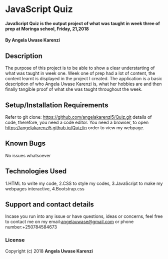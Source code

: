 # JavaScript Quiz

#### JavaScript Quiz is the output project of what was taught in week three of prep at Moringa school, Friday, 21,2018

#### By Angela Uwase Karenzi

## Description

The purpose of this project is to be able to show a clear understarting of what was taught in week one. Week one of prep had a lot of content, the content learnt is displayed in the project I created. The application is a basic description of who Angela Uwase Karenzi is, what her hobbies are and then finally tangible proof of what she was taught throughout the week.

## Setup/Installation Requirements

Refer to git clone: https://github.com/angelakarenzi5/Quiz.git details of code, therefore, you need a code editor.
You need a browser, to open https://angelakarenzi5.github.io/Quiz/in order to view my webpage.

## Known Bugs

No issues whatsoever

## Technologies Used

1.HTML to write my code,
2.CSS to style my codes,
3.JavaScript to make my webpages interactive,
4.Bootstrap.css

## Support and contact details

Incase you run into any issue or have questions, ideas or concerns, feel free to contact me on my email:angelauwase@gmail.com or phone number:+250784584673

### License

Copyright (c) 2018 **Angela Uwase Karenzi**
